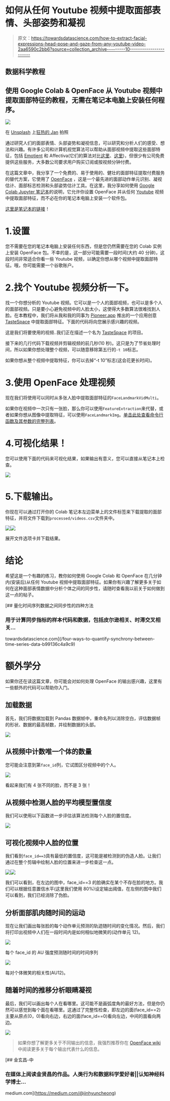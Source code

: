 # 如何从任何 Youtube 视频中提取面部表情、头部姿势和凝视

> 原文：<https://towardsdatascience.com/how-to-extract-facial-expressions-head-pose-and-gaze-from-any-youtube-video-2aa6590c2bb6?source=collection_archive---------10----------------------->

## 数据科学教程

## 使用 Google Colab & OpenFace 从 Youtube 视频中提取面部特征的教程，无需在笔记本电脑上安装任何程序。

![](img/0bafb82fb0ed87a109168f1d49be1403.png)

在 [Unsplash](https://unsplash.com?utm_source=medium&utm_medium=referral) 上[狂热的 Jan](https://unsplash.com/@ferventjan?utm_source=medium&utm_medium=referral) 拍照

通过研究人们的面部表情、头部姿势和凝视信息，可以研究和分析人们的感受、想法和兴趣。有许多公司和计算机视觉算法可以帮助从面部视频中提取这些面部特征，包括 [Emotient](https://www.crunchbase.com/organization/emotient) 和 Affectiva(它们的算法对比[这里](https://medium.com/@jinhyuncheong/face-analysis-software-comparison-affectiva-affdex-vs-openface-vs-emotient-facet-5f91a4f12cbb?source=friends_link&sk=fa98a9ac38c56b3f15b837718b2aea05)、[这里](https://link.springer.com/article/10.3758/s13428-017-0996-1))，但很少有公司免费提供这些服务，大多数公司要求用户购买订阅或按视频分钟付费。

在这篇文章中，我分享了一个免费的、易于使用的、健壮的面部特征提取付费服务的替代方案，它使用了 [OpenFace](https://github.com/TadasBaltrusaitis/OpenFace) ，这是一个最先进的面部动作单元识别、凝视估计、面部标志检测和头部姿势估计工具。在这里，我分享如何使用 [Google Colab Jupyter 笔记本](https://colab.research.google.com/gist/jcheong0428/c16146b386ea60fab888b56e8e5ee747/openface_shared.ipynb)的说明，它允许你设置 OpenFace 并从任何 [Youtube](http://www.youtube.com) 视频中提取面部特征，而不必在你的笔记本电脑上安装一个软件包。

[这里是笔记本的链接](https://gist.github.com/jcheong0428/c16146b386ea60fab888b56e8e5ee747)！

# 1.设置

您不需要在您的笔记本电脑上安装任何东西，但是您仍然需要在您的 Colab 实例上安装 OpenFace 包。不幸的是，这一部分可能需要一段时间(大约 40 分钟)，这段时间非常适合你看一些 Youtube 视频，以确定你想从哪个视频中提取面部特征。哦，你可能需要一个谷歌账户。

# 2.找个 Youtube 视频分析一下。

找一个你想分析的 Youtube 视频。它可以是一个人的面部视频，也可以是多个人的面部视频。只是要小心避免视频中的人脸太小，这使得大多数算法很难找到人脸。在本教程中，我们将从我和我的同事为 [Pioneer.app](https://pioneer.app/) 推出的一个应用创意 [TasteSpace](https://medium.com/tastespace) 中提取面部特征。下面的代码将向您展示感兴趣的视频。

这是我们将要使用的视频..我们正在描述一个名为 [TasteSpace](https://medium.com/tastespace) 的项目。

接下来的几行代码下载视频并剪辑视频的前几秒(10 秒)。这只是为了节省处理时间，所以如果你想处理整个视频，可以随意移除第五行的`-t 10`标志。

如果你想从整个视频中提取特征，你可以去掉“-t 10”标志(这会花更长时间)。

# 3.使用 OpenFace 处理视频

现在我们将使用可以同时从多张人脸中提取面部特征的`FaceLandmarkVidMulti`。

如果你在视频中一次只有一张脸，那么你可以使用`FeatureExtraction`来代替，或者如果你想从图像中提取特征，可以使用`FaceLandmarkImg`。[单击此处查看命令行函数及其参数的完整列表](https://github.com/TadasBaltrusaitis/OpenFace/wiki/Command-line-arguments)。

# 4.可视化结果！

您可以使用下面的代码来可视化结果，如果输出有意义，您可以直接从笔记本上检查。

![](img/f0e1925d027a973b81df3cc1492b08dd.png)

# 5.下载输出。

你现在可以通过打开你的 Colab 笔记本左边菜单上的文件标签来下载提取的面部特征，并将文件下载到`processed/videos.csv`文件夹中。

![](img/2fec0acaa3407c41c10b8c576f542a1a.png)![](img/ab1a4c66da238df740ccf8b8928b3bce.png)

展开文件选项卡并下载结果。

# 结论

希望这是一个有趣的练习，教你如何使用 Google Colab 和 OpenFace 在几分钟内(安装后)从任何 Youtube 视频中提取面部特征。如果你有兴趣了解更多关于如何在这种面部表情数据中分析个体之间的同步性，请随时查看我以前关于如何做到这一点的帖子。

[](/four-ways-to-quantify-synchrony-between-time-series-data-b99136c4a9c9) [## 量化时间序列数据之间同步性的四种方法

### 用于计算同步指标的样本代码和数据，包括皮尔逊相关、时滞交叉相关…

towardsdatascience.com](/four-ways-to-quantify-synchrony-between-time-series-data-b99136c4a9c9) 

# 额外学分

如果你还在读这篇文章，你可能会对如何处理 OpenFace 的输出感兴趣，这里有一些额外的代码可以帮助你入门。

## 加载数据

首先，我们将数据加载到 Pandas 数据帧中，重命名列以消除空白，评估数据帧的形状、数据的最高帧数，并绘制数据的头部。

![](img/436fc149491df79dc07354409b8e3eac.png)

## 从视频中计数唯一个体的数量

您可能会注意到第`face_id`列，它试图区分视频中的个人。

![](img/05c507997b0051e617981665ac1d8f86.png)

看起来我们有 4 张不同的脸，而不是 3 张！

## 从视频中检测人脸的平均模型置信度

我们可以使用以下函数进一步评估该算法检测每个人脸的置信度。

![](img/7156b2ff57a37b7f6452c6c20d460036.png)

## 可视化视频中人脸的位置

我们看到`face_id==3`具有最低的置信度，这可能是被检测到的伪造人脸。让我们通过在整个剪辑中绘制人脸的位置来进一步检查这一点。

![](img/82cff4504fa5b2842f1fbe8ef203ceb9.png)![](img/bd58923c762869331c72b404b43402d2.png)

我们可以看到，在左边的图中，face_id==3 的脸确实在某个不存在脸的地方。我们可以根据任意置信水平(这里我们使用 80%)设定输出阈值，在左侧的图中我们可以看到，我们已经消除了伪脸。

## 分析面部肌肉随时间的运动

现在让我们画出每张脸的每个动作单元预测的轨迹随时间的变化情况。然后，我们将打印出视频中人们在一段时间内是如何相似地微笑的(动作单元 12)。

![](img/fa530235c76b91bb0a462643246f6602.png)

每个 face_id 的 AU 强度预测随时间的时间序列

![](img/daa488f4074faf4fd727e2199d2ea067.png)

每对个体微笑的相关性(AU12)。

## 随着时间的推移分析眼睛凝视

最后，我们可以画出每个人在看哪里。这可能不是画弧度角的最好方法，但是你仍然可以感觉到每个面在看哪里。这通过了完整性检查，即左边的面(face_id==2)主要从原点(0，0)看向右边，右边的面(face_id==0)看向左边，中间的面看向两边。

![](img/64e3f0940b8ca12cbaf4db52f343be4e.png)

> 如果你想了解更多关于不同输出的信息，我强烈推荐你在 [OpenFace wiki](https://github.com/TadasBaltrusaitis/OpenFace/wiki/Output-Format) 中阅读更多关于每个输出代表什么的信息。

[](https://medium.com/@jinhyuncheong) [## 金玄昌-中

### 在媒体上阅读金贤昌的作品。人类行为和数据科学爱好者||认知神经科学博士…

medium.com](https://medium.com/@jinhyuncheong)